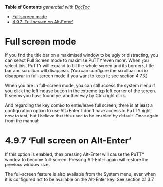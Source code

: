 <!-- START doctoc generated TOC please keep comment here to allow auto update -->
<!-- DON'T EDIT THIS SECTION, INSTEAD RE-RUN doctoc TO UPDATE -->
**Table of Contents**  *generated with [DocToc](https://github.com/thlorenz/doctoc)*

- [Full screen mode](#full-screen-mode)
- [4.9.7 ‘Full screen on Alt-Enter’](#497-full-screen-on-alt-enter)

<!-- END doctoc generated TOC please keep comment here to allow auto update -->

# Full screen mode

If you find the title bar on a maximised window to be ugly or distracting, you can select Full Screen mode to maximise PuTTY ‘even more’. When you select this, PuTTY will expand to fill the whole screen and its borders, title bar and scrollbar will disappear. (You can configure the scrollbar not to disappear in full-screen mode if you want to keep it; see section 4.7.3.)

When you are in full-screen mode, you can still access the system menu if you click the left mouse button in the extreme top left corner of the screen.
It seems you have found yet another way by Ctrl+right click.

And regarding the key combo to enter/leave full screen, there is at least a configuration option to use Alt+Enter. I don't have access to PuTTY right now to test, but I believe that this used to be enabled by default. Once again from the manual:

# 4.9.7 ‘Full screen on Alt-Enter’

If this option is enabled, then pressing Alt-Enter will cause the PuTTY window to become full-screen. Pressing Alt-Enter again will restore the previous window size.

The full-screen feature is also available from the System menu, even when it is configured not to be available on the Alt-Enter key. See section 3.1.3.7.
